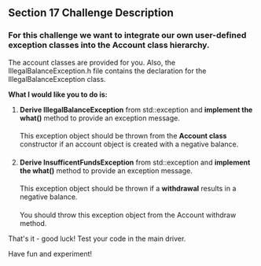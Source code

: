 ## Section 17 Challenge Description

### For this challenge we want to integrate our own user-defined exception classes into the Account class hierarchy.

The account classes are provided for you.
Also, the IllegalBalanceException.h file contains the declaration for the IllegalBalanceException class.

**What I would like you to do is:**
1. **Derive IllegalBalanceException** from std::exception and **implement the what()** method to provide an exception message.
   ####
   This exception object should be thrown from the **Account class** constructor if an account object is created with a negative
   balance.
   ####
2. **Derive InsufficentFundsException** from std::exception and **implement the what()** method to provide an exception message.
   ####
   This exception object should be thrown if a **withdrawal** results in a negative balance.
   ####
   You should throw this exception object from the Account withdraw method.

That's it - good luck!
Test your code in the main driver.

Have fun and experiment!
